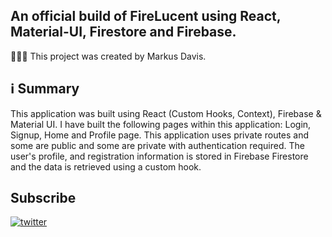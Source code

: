 ## An official build of FireLucent using React, Material-UI, Firestore and Firebase.

👨🏾‍💻 This project was created by Markus Davis.

## ℹ️ Summary

This application was built using React (Custom Hooks, Context), Firebase & Material UI. I have built the following pages within this application: Login, Signup, Home and Profile page. This application uses private routes and some are public and some are private with authentication required. The user's profile, and registration information is stored in Firebase Firestore and the data is retrieved using a custom hook.

## Subscribe

[![twitter](https://img.shields.io/badge/twitter-1DA1F2?style=for-the-badge&logo=twitter&logoColor=white)](https://twitter.com/MarkusDavisDev)


